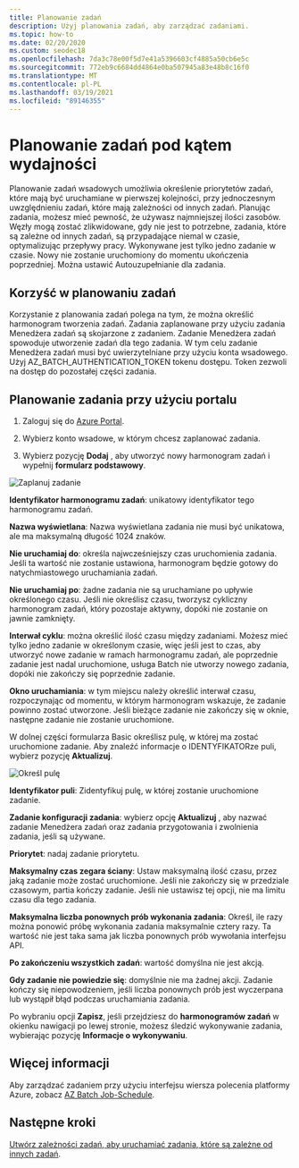 ```yaml
---
title: Planowanie zadań
description: Użyj planowania zadań, aby zarządzać zadaniami.
ms.topic: how-to
ms.date: 02/20/2020
ms.custom: seodec18
ms.openlocfilehash: 7da3c78e00f5d7e41a5396603cf4885a50cb6e5c
ms.sourcegitcommit: 772eb9c6684dd4864e0ba507945a83e48b8c16f0
ms.translationtype: MT
ms.contentlocale: pl-PL
ms.lasthandoff: 03/19/2021
ms.locfileid: "89146355"
---
```

# <a name="schedule-jobs-for-efficiency"></a>Planowanie zadań pod kątem wydajności

Planowanie zadań wsadowych umożliwia określenie priorytetów zadań, które mają być uruchamiane w pierwszej kolejności, przy jednoczesnym uwzględnieniu zadań, które mają zależności od innych zadań. Planując zadania, możesz mieć pewność, że używasz najmniejszej ilości zasobów. Węzły mogą zostać zlikwidowane, gdy nie jest to potrzebne, zadania, które są zależne od innych zadań, są przypadające niemal w czasie, optymalizując przepływy pracy. Wykonywane jest tylko jedno zadanie w czasie. Nowy nie zostanie uruchomiony do momentu ukończenia poprzedniej. Można ustawić Autouzupełnianie dla zadania. 

## <a name="benefit-of-job-scheduling"></a>Korzyść w planowaniu zadań

Korzystanie z planowania zadań polega na tym, że można określić harmonogram tworzenia zadań. Zadania zaplanowane przy użyciu zadania Menedżera zadań są skojarzone z zadaniem. Zadanie Menedżera zadań spowoduje utworzenie zadań dla tego zadania. W tym celu zadanie Menedżera zadań musi być uwierzytelniane przy użyciu konta wsadowego. Użyj AZ_BATCH_AUTHENTICATION_TOKEN tokenu dostępu. Token zezwoli na dostęp do pozostałej części zadania. 

## <a name="use-the-portal-to-schedule-a-job"></a>Planowanie zadania przy użyciu portalu

   1. Zaloguj się do [Azure Portal](https://portal.azure.com/).

   2. Wybierz konto wsadowe, w którym chcesz zaplanować zadania.

   3. Wybierz pozycję **Dodaj** , aby utworzyć nowy harmonogram zadań i wypełnij **formularz podstawowy**.



![Zaplanuj zadanie][1]

**Identyfikator harmonogramu zadań**: unikatowy identyfikator tego harmonogramu zadań.

**Nazwa wyświetlana**: Nazwa wyświetlana zadania nie musi być unikatowa, ale ma maksymalną długość 1024 znaków.

**Nie uruchamiaj do**: określa najwcześniejszy czas uruchomienia zadania. Jeśli ta wartość nie zostanie ustawiona, harmonogram będzie gotowy do natychmiastowego uruchamiania zadań.

**Nie uruchamiaj po**: żadne zadania nie są uruchamiane po upływie określonego czasu. Jeśli nie określisz czasu, tworzysz cykliczny harmonogram zadań, który pozostaje aktywny, dopóki nie zostanie on jawnie zamknięty.

**Interwał cyklu**: można określić ilość czasu między zadaniami. Możesz mieć tylko jedno zadanie w określonym czasie, więc jeśli jest to czas, aby utworzyć nowe zadanie w ramach harmonogramu zadań, ale poprzednie zadanie jest nadal uruchomione, usługa Batch nie utworzy nowego zadania, dopóki nie zakończy się poprzednie zadanie.  

**Okno uruchamiania**: w tym miejscu należy określić interwał czasu, rozpoczynając od momentu, w którym harmonogram wskazuje, że zadanie powinno zostać utworzone. Jeśli bieżące zadanie nie zakończy się w oknie, następne zadanie nie zostanie uruchomione.

W dolnej części formularza Basic określisz pulę, w której ma zostać uruchomione zadanie. Aby znaleźć informacje o IDENTYFIKATORze puli, wybierz pozycję **Aktualizuj**. 

![Określ pulę][2]


**Identyfikator puli**: Zidentyfikuj pulę, w której zostanie uruchomione zadanie.

**Zadanie konfiguracji zadania**: wybierz opcję **Aktualizuj** , aby nazwać zadanie Menedżera zadań oraz zadania przygotowania i zwolnienia zadania, jeśli są używane.

**Priorytet**: nadaj zadanie priorytetu.

**Maksymalny czas zegara ściany**: Ustaw maksymalną ilość czasu, przez jaką zadanie może zostać uruchomione. Jeśli nie zakończy się w przedziale czasowym, partia kończy zadanie. Jeśli nie ustawisz tej opcji, nie ma limitu czasu dla tego zadania.

**Maksymalna liczba ponownych prób wykonania zadania**: Określ, ile razy można ponowić próbę wykonania zadania maksymalnie cztery razy. Ta wartość nie jest taka sama jak liczba ponownych prób wywołania interfejsu API.

**Po zakończeniu wszystkich zadań**: wartość domyślna nie jest akcją.

**Gdy zadanie nie powiedzie się**: domyślnie nie ma żadnej akcji. Zadanie kończy się niepowodzeniem, jeśli liczba ponownych prób jest wyczerpana lub wystąpił błąd podczas uruchamiania zadania. 

Po wybraniu opcji **Zapisz**, jeśli przejdziesz do **harmonogramów zadań** w okienku nawigacji po lewej stronie, możesz śledzić wykonywanie zadania, wybierając pozycję **Informacje o wykonywaniu**.


## <a name="for-more-information"></a>Więcej informacji

Aby zarządzać zadaniem przy użyciu interfejsu wiersza polecenia platformy Azure, zobacz [AZ Batch Job-Schedule](/cli/azure/batch/job-schedule).

## <a name="next-steps"></a>Następne kroki

[Utwórz zależności zadań, aby uruchamiać zadania, które są zależne od innych zadań](batch-task-dependencies.md).





[1]: ./media/batch-job-schedule/add_job_schedule-02.png
[2]: ./media/batch-job-schedule/add_job_schedule-03.png


